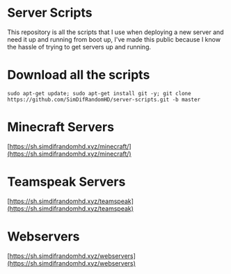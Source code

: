 # Server Scripts
This repository is all the scripts that I use when deploying a new server and need it up and running from boot up, I've made this public because I know the hassle of trying to get servers up and running.

# Download all the scripts
``sudo apt-get update; sudo apt-get install git -y; git clone https://github.com/SimDifRandomHD/server-scripts.git -b master``


# Minecraft Servers
[https://sh.simdifrandomhd.xyz/minecraft/](https://sh.simdifrandomhd.xyz/minecraft/)

# Teamspeak Servers
[https://sh.simdifrandomhd.xyz/teamspeak](https://sh.simdifrandomhd.xyz/teamspeak)

# Webservers
[https://sh.simdifrandomhd.xyz/webservers](https://sh.simdifrandomhd.xyz/webservers)
